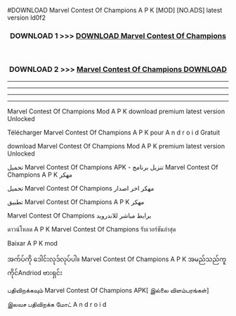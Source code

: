 #DOWNLOAD Marvel Contest Of Champions  A P K [MOD] [NO.ADS] latest version ld0f2



<div align="center">

<h3>DOWNLOAD 1 >>> <a href="https://teeasianyam.web.app?sq=Marvel Contest Of Champions ">DOWNLOAD Marvel Contest Of Champions  </a></h3><br>

<h3>DOWNLOAD 2 >>> <a href="https://teeasianyam.web.app?sq=Marvel Contest Of Champions  ">Marvel Contest Of Champions   DOWNLOAD </a></h3>

</div>


----------------------------------------------------------

----------------------------------------------------------

----------------------------------------------------------

----------------------------------------------------------


Marvel Contest Of Champions   Mod A P K download premium latest version Unlocked

Télécharger Marvel Contest Of Champions   A P K pour A n d r o i d Gratuit

download Marvel Contest Of Champions   Mod A P K premium latest version Unlocked

تحميل Marvel Contest Of Champions   APK - تنزيل برنامج Marvel Contest Of Champions   A P K مهكر

تحميل Marvel Contest Of Champions   مهكر اخر اصدار

تطبيق Marvel Contest Of Champions   A P K مهكر

Marvel Contest Of Champions   برابط مباشر للاندرويد

ดาวน์โหลด A P K Marvel Contest Of Champions   รับเวอร์ชันล่าสุด

Baixar A P K mod

အက်ပ်ကို ဒေါင်းလုဒ်လုပ်ပါ။ Marvel Contest Of Champions   A P K အမည်သည်ကူကိုင်Andriod ဗားရှင်း

பதிவிறக்கவும் Marvel Contest Of Champions   APK[ இல்லை விளம்பரங்கள்] 
 
இலவச பதிவிறக்க மோட் A n d r o i d



